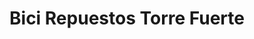 ---
title: "Bici Repuestos Torre Fuerte"
url: /san-miguel-petapa/bici-repuestos-torre-fuerte/
shop: Allgemein
---